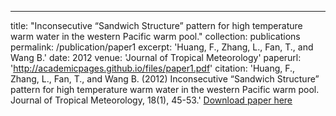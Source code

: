 ---
title: "Inconsecutive “Sandwich Structure” pattern for high temperature warm water in the western Pacific warm pool."
collection: publications
permalink: /publication/paper1
excerpt: 'Huang, F., Zhang, L., Fan, T., and Wang B.'
date: 2012
venue: 'Journal of Tropical Meteorology'
paperurl: 'http://academicpages.github.io/files/paper1.pdf'
citation: 'Huang, F., Zhang, L., Fan, T., and Wang B. (2012) Inconsecutive “Sandwich Structure” pattern for high temperature warm water in the western Pacific warm pool. Journal of Tropical Meteorology, 18(1), 45-53.'
[Download paper here](http://academicpages.github.io/files/paper2.pdf)